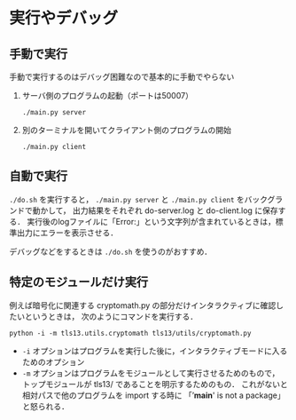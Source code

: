
# 実行やデバッグ


## 手動で実行

手動で実行するのはデバッグ困難なので基本的に手動でやらない

1. サーバ側のプログラムの起動（ポートは50007）

    ```
    ./main.py server
    ```

2. 別のターミナルを開いてクライアント側のプログラムの開始

    ```
    ./main.py client
    ```


## 自動で実行

`./do.sh` を実行すると，
`./main.py server` と `./main.py client` をバックグランドで動かして，
出力結果をそれぞれ do-server.log と do-client.log に保存する．
実行後のlogファイルに「Error:」という文字列が含まれているときは，標準出力にエラーを表示させる．

デバッグなどをするときは `./do.sh` を使うのがおすすめ．


## 特定のモジュールだけ実行

例えば暗号化に関連する cryptomath.py の部分だけインタラクティブに確認したいというときは，
次のようにコマンドを実行する．

```
python -i -m tls13.utils.cryptomath tls13/utils/cryptomath.py
```

* `-i` オプションはプログラムを実行した後に，インタラクティブモードに入るためのオプション
* `-m` オプションはプログラムをモジュールとして実行させるためのもので，
  トップモジュールが tls13/ であることを明示するためのもの．
  これがないと相対パスで他のプログラムを import する時に
  「’__main__' is not a package」と怒られる．
